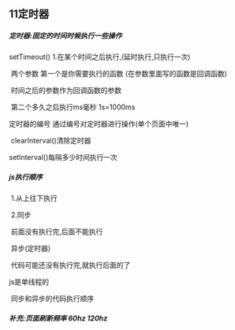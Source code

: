 ## 11定时器

##### 定时器:固定的时间时候执行一些操作

setTimeout()	1.在某个时间之后执行,(延时执行,只执行一次)		

​		两个参数		第一个是你需要执行的函数	(在参数里面写的函数是回调函数)

​				时间之后的参数作为回调函数的参数	

​					第二个多久之后执行ms毫秒	1s=1000ms	

定时器的编号 通过编号对定时器进行操作(单个页面中唯一)

​	clearInterval()清除定时器

setInterval()每隔多少时间执行一次

##### js执行顺序

​	1.从上往下执行

​	2.同步

​		前面没有执行完,后面不能执行

​	异步(定时器)

​		代码可能还没有执行完,就执行后面的了

js是单线程的

​	同步和异步的代码执行顺序



##### 补充:页面刷新频率 60hz  120hz
